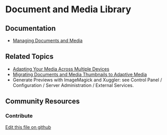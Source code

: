 # Document and Media Library

## Documentation

* [Managing Documents and Media](https://portal.liferay.dev/docs/7-2/user/-/knowledge_base/u/managing-documents-and-media)

## Related Topics

* [Adapting Your Media Across Multiple Devices](https://portal.liferay.dev/docs/7-2/user/-/knowledge_base/u/adapting-your-media-across-multiple-devices)
* [Migrating Documents and Media Thumbnails to Adaptive Media](https://portal.liferay.dev/docs/7-2/user/-/knowledge_base/u/migrating-documents-and-media-thumbnails-to-adaptive-media)
* Generate Previews with ImageMagick and Xuggler: see Control Panel / Configuration / Server Administration / External Services.

## Community Resources


### Contribute

[Edit this file on github](https://github.com/olafk/controlpanel-documentation-docs/blob/master/md/72en/com_liferay_document_library_web_portlet_DLAdminPortlet.md)
